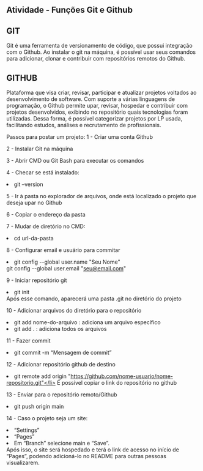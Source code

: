 ## Atividade - Funções Git e Github

<h2>GIT</h2>
Git é uma ferramenta de versionamento de código, que possui integração com o Github. Ao instalar o git na máquina, é possível usar seus comandos para adicionar, clonar e contribuir com repositórios remotos do Github.

<h2>GITHUB</h2>
Plataforma que visa criar, revisar, participar e atualizar projetos voltados ao desenvolvimento de software. Com suporte a várias linguagens de programação, o Github permite upar, revisar, hospedar e contribuir com projetos desenvolvidos, exibindo no repositório quais tecnologias foram utilizadas. Dessa forma, é possível categorizar projetos por LP usada, facilitando estudos, análises e recrutamento de profissionais. 

Passos para postar um projeto:
1 - Criar uma conta Github

2 - Instalar Git na máquina

3 - Abrir CMD ou Git Bash para executar os comandos

4 - Checar se está instalado:
		<li>git –version</li>
  
5 - Ir à pasta no explorador de arquivos, onde está localizado o projeto que deseja upar no Github

6 - Copiar o endereço da pasta

7 - Mudar de diretório no CMD:
    <li>cd url-da-pasta</li>
    
8 - Configurar email e usuário para commitar
    <li>git config --global user.name "Seu Nome"</li>
        git config --global user.email  "seu@email.com"
	
9 - Iniciar repositório git 
    <li>git init</li>
    Após esse comando, aparecerá uma pasta .git no diretório do projeto
    
10 - Adicionar arquivos do diretório para o repositório
    <li>git add nome-do-arquivo  : adiciona um arquivo específico</li>
    <li>git add .                : adiciona todos os arquivos</li>
    
11 - Fazer commit
    <li>git commit -m “Mensagem de commit”</li>
    
12 - Adicionar repositório github de destino
    <li>git remote add origin "https://github.com/nome-usuario/nome-repositorio.git"</li>
	  É possível copiar o link do repositório no github
   
13 - Enviar para o repositório remoto/Github
    <li>git push origin main</li>
    
14 - Caso o projeto seja um site: 
    <li>“Settings”</li>
    <li>“Pages”</li>
    <li>Em “Branch” selecione main e “Save”.</li>
	Após isso, o site será hospedado e terá o link de acesso no início de “Pages”, podendo adicioná-lo no README para outras pessoas visualizarem.


